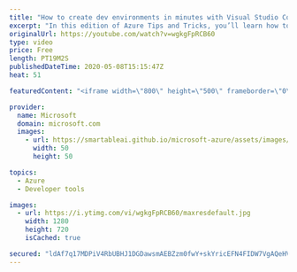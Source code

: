 ```yaml
---
title: "How to create dev environments in minutes with Visual Studio Codespaces | Azure Tips and Tricks"
excerpt: "In this edition of Azure Tips and Tricks, you’ll learn how to quickly spin up a fully configured development environment in minutes to edit, run and debug your applications from any device with Visual Studio Codespaces extension for Visual Studio Code.     For more tips and tricks, visit: https://aka.ms/azuretipsandtricks"
originalUrl: https://youtube.com/watch?v=wgkgFpRCB60
type: video
price: Free
length: PT19M2S
publishedDateTime: 2020-05-08T15:15:47Z
heat: 51

featuredContent: "<iframe width=\"800\" height=\"500\" frameborder=\"0\" src=\"https://www.youtube.com/embed/wgkgFpRCB60\" allow=\"accelerometer; autoplay; encrypted-media; gyroscope; picture-in-picture\" allowfullscreen></iframe>"

provider:
  name: Microsoft
  domain: microsoft.com
  images:
    - url: https://smartableai.github.io/microsoft-azure/assets/images/organizations/microsoft.com-50x50.jpg
      width: 50
      height: 50

topics:
  - Azure
  - Developer tools

images:
  - url: https://i.ytimg.com/vi/wgkgFpRCB60/maxresdefault.jpg
    width: 1280
    height: 720
    isCached: true

secured: "ldAf7q17MDPiV4RbUBHJ1DGDawsmAEBZzm0fwY+skYricEFN4FIDW7VgAQeHVUeg2gB2r8n4jBk3JDWf4QdWMQclR1K6cbI4iQ6a9QKzJ2X9d5YjdwL5wEoWo1xiUpJ+X6niXAEVYlW+IvXZ4Hyy1qhabo9Fd0JjLXWeVMrni7nClnXiF36CJCB+0JkrqBsBqG62MK/pnm5N117tFHUn0Fg1jOaxWmx+s2IAybZj5/9+Pb2TVq5bpKqjRPr0izpTmDJxDnozVwgFBnyRmRSU3yiavTfBi9MesRF9uj5hqey5PlaZCHr8AabSYQePjxQUCXbvMHvsqluolj3rKnni0cSlnFXnX3ZpXd4CLeBIZTbUct2FTORodOZO8UerDfSnuSWtF6mAocGIf7TrkKmzCZ7gFFOj5TgZruhg/MIbo9A=;XkXoEkms9QRCe3B9KkdTwg=="
---
```


